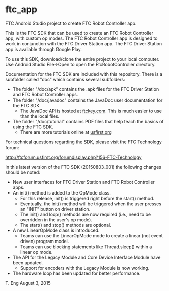 # ftc_app
FTC Android Studio project to create FTC Robot Controller app.

This is the FTC SDK that can be used to create an FTC Robot Controller app, with custom op modes.
The FTC Robot Controller app is designed to work in conjunction with the FTC Driver Station app.
The FTC Driver Station app is available through Google Play.

To use this SDK, download/clone the entire project to your local computer.
Use Android Studio File->Open to open the FtcRobotController directory.

Documentation for the FTC SDK are included with this repository.  There is a subfolder called "doc" which contains several subfolders:

 * The folder "/doc/apk" contains the .apk files for the FTC Driver Station and FTC Robot Controller apps.
 * The folder "/doc/javadoc" contains the JavaDoc user documentation for the FTC SDK.
   * The JavaDoc API is hosted at [ftckey.com](http://ftckey.com/apis/ftc/index.html). This is much easier to use than the local files.
 * The folder "/doc/tutorial" contains PDF files that help teach the basics of using the FTC SDK.
   * There are more tutorials online at [usfirst.org](http://www.usfirst.org/roboticsprograms/ftc/team-resources)

For technical questions regarding the SDK, please visit the FTC Technology forum:

  http://ftcforum.usfirst.org/forumdisplay.php?156-FTC-Technology

In this latest version of the FTC SDK (20150803_001) the following changes should be noted:

 * New user interfaces for FTC Driver Station and FTC Robot Controller apps.
 * An init() method is added to the OpMode class.
   - For this release, init() is triggered right before the start() method.
   - Eventually, the init() method will be triggered when the user presses an "INIT" button on driver station.
   - The init() and loop() methods are now required (i.e., need to be overridden in the user's op mode).
   - The start() and stop() methods are optional.
 * A new LinearOpMode class is introduced.
   - Teams can use the LinearOpMode mode to create a linear (not event driven) program model.
   - Teams can use blocking statements like Thread.sleep() within a linear op mode.
 * The API for the Legacy Module and Core Device Interface Module have been updated.
   - Support for encoders with the Legacy Module is now working.
 * The hardware loop has been updated for better performance.


T. Eng
August 3, 2015

